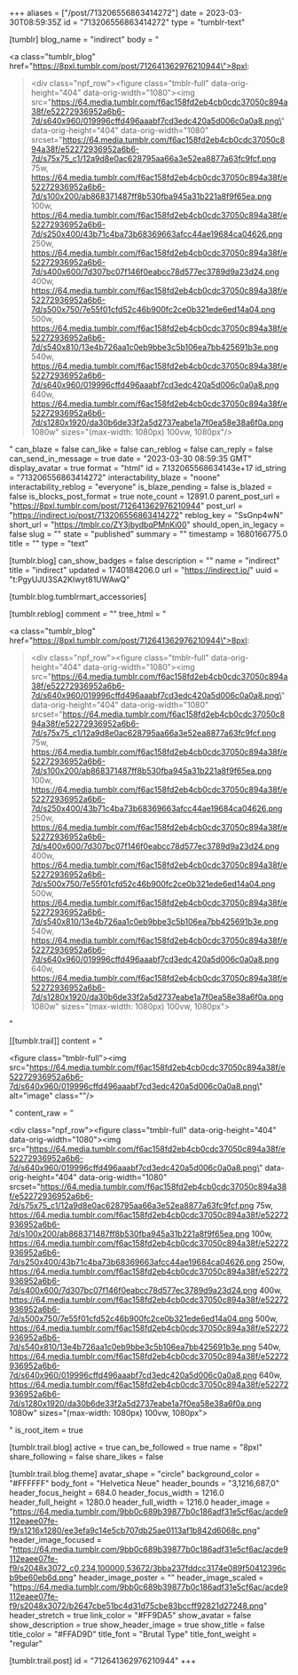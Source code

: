 +++
aliases = ["/post/713206556863414272"]
date = 2023-03-30T08:59:35Z
id = "713206556863414272"
type = "tumblr-text"

[tumblr]
blog_name = "indirect"
body = "<p><a class=\"tumblr_blog\" href=\"https://8pxl.tumblr.com/post/712641362976210944\">8pxl</a>:</p><blockquote><div class=\"npf_row\"><figure class=\"tmblr-full\" data-orig-height=\"404\" data-orig-width=\"1080\"><img src=\"https://64.media.tumblr.com/f6ac158fd2eb4cb0cdc37050c894a38f/e52272936952a6b6-7d/s640x960/019996cffd496aaabf7cd3edc420a5d006c0a0a8.png\" data-orig-height=\"404\" data-orig-width=\"1080\" srcset=\"https://64.media.tumblr.com/f6ac158fd2eb4cb0cdc37050c894a38f/e52272936952a6b6-7d/s75x75_c1/12a9d8e0ac628795aa66a3e52ea8877a63fc9fcf.png 75w, https://64.media.tumblr.com/f6ac158fd2eb4cb0cdc37050c894a38f/e52272936952a6b6-7d/s100x200/ab868371487ff8b530fba945a31b221a8f9f65ea.png 100w, https://64.media.tumblr.com/f6ac158fd2eb4cb0cdc37050c894a38f/e52272936952a6b6-7d/s250x400/43b71c4ba73b68369663afcc44ae19684ca04626.png 250w, https://64.media.tumblr.com/f6ac158fd2eb4cb0cdc37050c894a38f/e52272936952a6b6-7d/s400x600/7d307bc07f146f0eabcc78d577ec3789d9a23d24.png 400w, https://64.media.tumblr.com/f6ac158fd2eb4cb0cdc37050c894a38f/e52272936952a6b6-7d/s500x750/7e55f01cfd52c46b900fc2ce0b321ede6ed14a04.png 500w, https://64.media.tumblr.com/f6ac158fd2eb4cb0cdc37050c894a38f/e52272936952a6b6-7d/s540x810/13e4b726aa1c0eb9bbe3c5b106ea7bb425691b3e.png 540w, https://64.media.tumblr.com/f6ac158fd2eb4cb0cdc37050c894a38f/e52272936952a6b6-7d/s640x960/019996cffd496aaabf7cd3edc420a5d006c0a0a8.png 640w, https://64.media.tumblr.com/f6ac158fd2eb4cb0cdc37050c894a38f/e52272936952a6b6-7d/s1280x1920/da30b6de33f2a5d2737eabe1a7f0ea58e38a6f0a.png 1080w\" sizes=\"(max-width: 1080px) 100vw, 1080px\"/></figure></div></blockquote>"
can_blaze = false
can_like = false
can_reblog = false
can_reply = false
can_send_in_message = true
date = "2023-03-30 08:59:35 GMT"
display_avatar = true
format = "html"
id = 7.132065568634143e+17
id_string = "713206556863414272"
interactability_blaze = "noone"
interactability_reblog = "everyone"
is_blaze_pending = false
is_blazed = false
is_blocks_post_format = true
note_count = 12891.0
parent_post_url = "https://8pxl.tumblr.com/post/712641362976210944"
post_url = "https://indirect.io/post/713206556863414272"
reblog_key = "SsGnp4wN"
short_url = "https://tmblr.co/ZY3jbydbqPMnKi00"
should_open_in_legacy = false
slug = ""
state = "published"
summary = ""
timestamp = 1680166775.0
title = ""
type = "text"

[tumblr.blog]
can_show_badges = false
description = ""
name = "indirect"
title = "indirect"
updated = 1740184206.0
url = "https://indirect.io/"
uuid = "t:PgyUJU3SA2Klwyt81UWAwQ"

[tumblr.blog.tumblrmart_accessories]

[tumblr.reblog]
comment = ""
tree_html = "<p><a class=\"tumblr_blog\" href=\"https://8pxl.tumblr.com/post/712641362976210944\">8pxl</a>:</p><blockquote><div class=\"npf_row\"><figure class=\"tmblr-full\" data-orig-height=\"404\" data-orig-width=\"1080\"><img src=\"https://64.media.tumblr.com/f6ac158fd2eb4cb0cdc37050c894a38f/e52272936952a6b6-7d/s640x960/019996cffd496aaabf7cd3edc420a5d006c0a0a8.png\" data-orig-height=\"404\" data-orig-width=\"1080\" srcset=\"https://64.media.tumblr.com/f6ac158fd2eb4cb0cdc37050c894a38f/e52272936952a6b6-7d/s75x75_c1/12a9d8e0ac628795aa66a3e52ea8877a63fc9fcf.png 75w, https://64.media.tumblr.com/f6ac158fd2eb4cb0cdc37050c894a38f/e52272936952a6b6-7d/s100x200/ab868371487ff8b530fba945a31b221a8f9f65ea.png 100w, https://64.media.tumblr.com/f6ac158fd2eb4cb0cdc37050c894a38f/e52272936952a6b6-7d/s250x400/43b71c4ba73b68369663afcc44ae19684ca04626.png 250w, https://64.media.tumblr.com/f6ac158fd2eb4cb0cdc37050c894a38f/e52272936952a6b6-7d/s400x600/7d307bc07f146f0eabcc78d577ec3789d9a23d24.png 400w, https://64.media.tumblr.com/f6ac158fd2eb4cb0cdc37050c894a38f/e52272936952a6b6-7d/s500x750/7e55f01cfd52c46b900fc2ce0b321ede6ed14a04.png 500w, https://64.media.tumblr.com/f6ac158fd2eb4cb0cdc37050c894a38f/e52272936952a6b6-7d/s540x810/13e4b726aa1c0eb9bbe3c5b106ea7bb425691b3e.png 540w, https://64.media.tumblr.com/f6ac158fd2eb4cb0cdc37050c894a38f/e52272936952a6b6-7d/s640x960/019996cffd496aaabf7cd3edc420a5d006c0a0a8.png 640w, https://64.media.tumblr.com/f6ac158fd2eb4cb0cdc37050c894a38f/e52272936952a6b6-7d/s1280x1920/da30b6de33f2a5d2737eabe1a7f0ea58e38a6f0a.png 1080w\" sizes=\"(max-width: 1080px) 100vw, 1080px\"></figure></div></blockquote>"

[[tumblr.trail]]
content = "<p><figure class=\"tmblr-full\"><img src=\"https://64.media.tumblr.com/f6ac158fd2eb4cb0cdc37050c894a38f/e52272936952a6b6-7d/s640x960/019996cffd496aaabf7cd3edc420a5d006c0a0a8.png\" alt=\"image\" class=\"\"/></figure></p>"
content_raw = "<p><div class=\"npf_row\"><figure class=\"tmblr-full\" data-orig-height=\"404\" data-orig-width=\"1080\"><img src=\"https://64.media.tumblr.com/f6ac158fd2eb4cb0cdc37050c894a38f/e52272936952a6b6-7d/s640x960/019996cffd496aaabf7cd3edc420a5d006c0a0a8.png\" data-orig-height=\"404\" data-orig-width=\"1080\" srcset=\"https://64.media.tumblr.com/f6ac158fd2eb4cb0cdc37050c894a38f/e52272936952a6b6-7d/s75x75_c1/12a9d8e0ac628795aa66a3e52ea8877a63fc9fcf.png 75w, https://64.media.tumblr.com/f6ac158fd2eb4cb0cdc37050c894a38f/e52272936952a6b6-7d/s100x200/ab868371487ff8b530fba945a31b221a8f9f65ea.png 100w, https://64.media.tumblr.com/f6ac158fd2eb4cb0cdc37050c894a38f/e52272936952a6b6-7d/s250x400/43b71c4ba73b68369663afcc44ae19684ca04626.png 250w, https://64.media.tumblr.com/f6ac158fd2eb4cb0cdc37050c894a38f/e52272936952a6b6-7d/s400x600/7d307bc07f146f0eabcc78d577ec3789d9a23d24.png 400w, https://64.media.tumblr.com/f6ac158fd2eb4cb0cdc37050c894a38f/e52272936952a6b6-7d/s500x750/7e55f01cfd52c46b900fc2ce0b321ede6ed14a04.png 500w, https://64.media.tumblr.com/f6ac158fd2eb4cb0cdc37050c894a38f/e52272936952a6b6-7d/s540x810/13e4b726aa1c0eb9bbe3c5b106ea7bb425691b3e.png 540w, https://64.media.tumblr.com/f6ac158fd2eb4cb0cdc37050c894a38f/e52272936952a6b6-7d/s640x960/019996cffd496aaabf7cd3edc420a5d006c0a0a8.png 640w, https://64.media.tumblr.com/f6ac158fd2eb4cb0cdc37050c894a38f/e52272936952a6b6-7d/s1280x1920/da30b6de33f2a5d2737eabe1a7f0ea58e38a6f0a.png 1080w\" sizes=\"(max-width: 1080px) 100vw, 1080px\"></figure></div></p>"
is_root_item = true

[tumblr.trail.blog]
active = true
can_be_followed = true
name = "8pxl"
share_following = false
share_likes = false

[tumblr.trail.blog.theme]
avatar_shape = "circle"
background_color = "#FFFFFF"
body_font = "Helvetica Neue"
header_bounds = "3,1216,687,0"
header_focus_height = 684.0
header_focus_width = 1216.0
header_full_height = 1280.0
header_full_width = 1216.0
header_image = "https://64.media.tumblr.com/9bb0c689b39877b0c186adf31e5cf6ac/acde9112eaee07fe-f9/s1216x1280/ee3efa9c14e5cb707db25ae0113af1b842d6068c.png"
header_image_focused = "https://64.media.tumblr.com/9bb0c689b39877b0c186adf31e5cf6ac/acde9112eaee07fe-f9/s2048x3072_c0,234,100000,53672/3bba237fddcc3174e089f50412396cb9be60eb6d.png"
header_image_poster = ""
header_image_scaled = "https://64.media.tumblr.com/9bb0c689b39877b0c186adf31e5cf6ac/acde9112eaee07fe-f9/s2048x3072/b2647cbe51bc4d31d75cbe83bccff92821d27248.png"
header_stretch = true
link_color = "#FF9DA5"
show_avatar = false
show_description = true
show_header_image = true
show_title = false
title_color = "#FFAD9D"
title_font = "Brutal Type"
title_font_weight = "regular"

[tumblr.trail.post]
id = "712641362976210944"
+++
